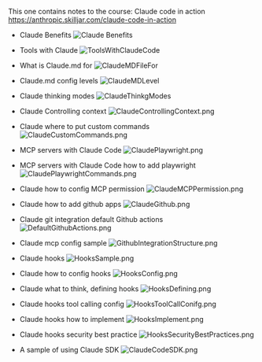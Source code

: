 This one contains notes to the course: Claude code in action https://anthropic.skilljar.com/claude-code-in-action

- Claude Benefits
![Claude Benefits](img/ClaudeBenefits.png)

- Tools with Claude
![ToolsWithClaudeCode](img/ToolsWithClaudeCode.png)

- What is Claude.md for
![ClaudeMDFileFor](img/ClaudeMDFileFor.png)

- Claude.md config levels
![ClaudeMDLevel](img/ClaudeMDLevel.png)

- Claude thinking modes
![ClaudeThinkgModes](img/ClaudeThinkgModes.png)

- Claude Controlling context
![ ClaudeControllingContext.png ](img/ClaudeControllingContext.png)

- Claude where to put custom commands
![ ClaudeCustomCommands.png ](img/ClaudeCustomCommands.png)

- MCP servers with Claude Code
![ ClaudePlaywright.png ](img/ClaudePlaywright.png)

- MCP servers with Claude Code how to add playwright
![ ClaudePlaywrightCommands.png ](img/ClaudePlaywrightCommands.png)

- Claude how to config MCP permission
![ ClaudeMCPPermission.png ](img/ClaudeMCPPermission.png)

- Claude how to add github apps
![ ClaudeGithub.png ](img/ClaudeGithub.png)

- Claude git integration default Github actions
![ DefaultGithubActions.png ](img/DefaultGithubActions.png)

- Claude mcp config sample
![ GithubIntegrationStructure.png ](img/GithubIntegrationStructure.png)

- Claude hooks
![ HooksSample.png ](img/HooksSample.png)

- Claude how to config hooks
![ HooksConfig.png ](img/HooksConfig.png)

- Claude what to think, defining hooks
![ HooksDefining.png ](img/HooksDefining.png)

- Claude hooks tool calling config
![ HooksToolCallConifg.png ](img/HooksToolCallConifg.png)

- Claude hooks how to implement
![ HooksImplement.png ](img/HooksImplement.png)

- Claude hooks security best practice
![ HooksSecurityBestPractices.png ](img/HooksSecurityBestPractices.png)

- A sample of using Claude SDK
![ ClaudeCodeSDK.png ](img/ClaudeCodeSDK.png)
